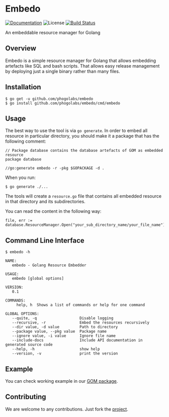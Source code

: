 # Embedo

[![Documentation][godoc-img]][godoc-url]
![License][license-img]
[![Build Status](https://travis-ci.org/phogolabs/embedo.svg?branch=master)](https://travis-ci.org/phogolabs/embedo)

An embeddable resource manager for Golang

## Overview

Embedo is a simple resource manager for Golang that allows embedding artefacts
like SQL and bash scripts. That allows easy release management by deploying
just a single binary rather than many files.

## Installation

```console
$ go get -u github.com/phogolabs/embedo
$ go install github.com/phogolabs/embedo/cmd/embedo
```

## Usage

The best way to use the tool is via `go generate`. In order to embed all
resource in particular directory, you should make it a package that has the
following comment:

```golang
// Package database contains the database artefacts of GOM as embedded resource
package database

//go:generate embedo -r -pkg $GOPACKAGE -d .
```

When you run:

```console
$ go generate ./...
```

The tools will create a `resource.go` file that contains
all embedded resource in that directory and its
subdirectories.

You can read the content in the following way:

```golang
file, err := database.ResourceManager.Open("your_sub_directory_name/your_file_name")
```
## Command Line Interface

```console
$ embedo -h

NAME:
   embedo - Golang Resource Embedder

USAGE:
   embedo [global options]

VERSION:
   0.1

COMMANDS:
     help, h  Shows a list of commands or help for one command

GLOBAL OPTIONS:
   --quite, -q                   Disable logging
   --recursive, -r               Embed the resources recursively
   --dir value, -d value         Path to directory
   --package value, --pkg value  Package name
   --ignore value, -i value      Ignore file name
   --include-docs                Include API documentation in generated source code
   --help, -h                    show help
   --version, -v                 print the version
 ```

## Example

You can check working example in our [GOM package](https://github.com/phogolabs/gom/tree/master/example).

## Contributing

We are welcome to any contributions. Just fork the
[project](https://github.com/phogolabs/embedo).

[embedo-url]: https://github.com/phogolabs/embedo
[godoc-url]: https://godoc.org/github.com/phogolabs/embedo
[godoc-img]: https://godoc.org/github.com/phogolabs/embedo?status.svg
[license-img]: https://img.shields.io/badge/license-MIT-blue.svg
[software-license-url]: LICENSE

